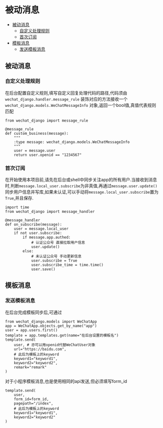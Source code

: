 # 被动消息

- [被动消息](#%e8%a2%ab%e5%8a%a8%e6%b6%88%e6%81%af)
  - [自定义处理规则](#%e8%87%aa%e5%ae%9a%e4%b9%89%e5%a4%84%e7%90%86%e8%a7%84%e5%88%99)
  - [首次订阅](#%e9%a6%96%e6%ac%a1%e8%ae%a2%e9%98%85)
- [模板消息](#%e6%a8%a1%e6%9d%bf%e6%b6%88%e6%81%af)
  - [发送模板消息](#%e5%8f%91%e9%80%81%e6%a8%a1%e6%9d%bf%e6%b6%88%e6%81%af)

## 被动消息
### 自定义处理规则
在后台配置自定义规则,填写自定义回复处理代码的路径,代码须由 `wechat_django.handler.message_rule` 装饰对应的方法接收一个 `wechat_django.models.WeChatMessageInfo` 对象,返回一个bool值,真值代表规则匹配

    from wechat_django import message_rule

    @message_rule
    def custom_business(message):
        """
        :type message: wechat_django.models.WeChatMessageInfo
        """
        user = message.user
        return user.openid == "1234567"

### 首次订阅
在开始使用本项目前,请先在后台或shell中同步关注app的所有用户.当接收到消息时,判断`message.local_user.subscribe`为非真值,再通过`message.user.update()`同步用户信息并写库,如果未认证,可以手动将`message.local_user.subscribe`置为`True`,并且保存.

    import time
    from wechat_django import message_handler

    @message_handler
    def on_subscribe(message):
        user = message.local_user
        if not user.subscribe:
            if message.app.authed:
                # 认证公众号 直接拉取用户信息
                user.update()
            else:
                # 未认证公众号 手动更新信息
                user.subscribe = True
                user.subscribe_time = time.time()
                user.save()

## 模板消息
### 发送模板消息
在后台完成模板同步后,可通过

    from wechat_django.models import WeChatApp
    app = WeChatApp.objects.get_by_name("app")
    user = app.users.first()
    template = app.templates.get(name="在后台设置的模板名")
    template.send(
        user, # 亦可以用openid代替WeChatUser对象
        url="https://baidu.com",
        # 此后为模板上的keyword
        keyword1="keyword1",
        keyword2="keyword2",
        remark="remark"
    )

对于小程序模板消息,也是使用相同的api发送,但必须填写form_id

    template.send(
        user,
        form_id=form_id,
        pagepath="/index",
        # 此后为模板上的keyword
        keyword1="keyword1",
        keyword2="keyword2"
    )